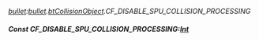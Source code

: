 _[bullet](../../modules/bullet/bullet-module.md):[bullet](../../modules/bullet/bullet-module.md).[btCollisionObject](../../modules/bullet/bullet-btcollisionobject.md).CF\_DISABLE\_SPU\_COLLISION\_PROCESSING_
##### Const CF\_DISABLE\_SPU\_COLLISION\_PROCESSING:[Int](../../modules/wonkey/wonkey-types-int.md)

